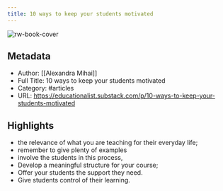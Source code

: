 ```yaml
---
title: 10 ways to keep your students motivated
---
```

![rw-book-cover](https://readwise-assets.s3.amazonaws.com/static/images/article0.00998d930354.png)

## Metadata
- Author: [[Alexandra Mihai]]
- Full Title: 10 ways to keep your students motivated
- Category: #articles
- URL: https://educationalist.substack.com/p/10-ways-to-keep-your-students-motivated

## Highlights
- the relevance of what you are teaching for their everyday life;
- remember to give plenty of examples
- involve the students in this process,
- Develop a meaningful structure for your course;
- Offer your students the support they need.
- Give students control of their learning.
